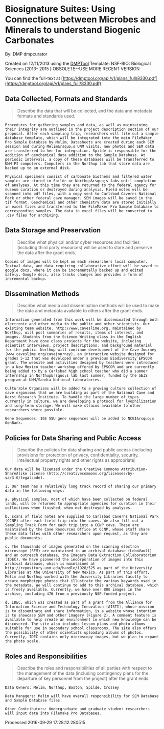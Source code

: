 # Biosignature Suites: Using Connections between Microbes and Minerals to understand Biogenic Carbonates

By: DMP dmpcurator

Created on 12/11/2013 using the [DMPTool](https://dmp.cdlib.org/) Template: NSF-BIO: Biological Sciences (2013- 2015 ) OBSOLETE--USE MORE RECENT VERSION

You can find the full-text at [https://dmptool.org/api/v1/plans_full/8330.pdf](https://dmptool.org/api/v1/plans_full/8330.pdf) 

## Data Collected, Formats and Standards

> Describe the data that will be collected, and the data and metadata formats and standards used.


	Procedures for gathering samples and data, as well as maintaining their integrity are outlined in the project description section of our proposal. After each sampling trip, researchers will file out a sample database template, which will be integrated into the main FileMaker Pro Sample Database by Melim. Datasheets are created during each SEM session and during Melim&rsquo;s UNM visits, new photos and SEM data are transferred to her for integration. Spilde is responsible for the addition of geochemical data addition to the Sample Database. At periodic intervals, a copy of these databases will be transferred to UNM PI computers. Computers in the Northup lab that store data are backed up to an external disk.

	Physical specimens consist of carbonate biothems and filtered water samples are stored in Spilde or Northup&rsquo;s labs until completion of analyses. At this time they are returned to the federal agency for museum curation or destroyed during analysis. Field notes will be scanned into pdf files, with a copy sent to Carlsbad Caverns National Park or other federal cave manager. SEM images will be saved in the tif format. Geochemical and other chemistry data are stored initially in excel files and transferred to the FileMaker Pro Sample Database to corresponding samples. The data in excel files will be converted to .csv files for archiving.


## Data Storage and Preservation

> Describe what physical and/or cyber resources and facilities (including third party resources) will be used to store and preserve the data after the grant ends.


	Copies of images will be kept on each researchers local computer. Textual data, and data requiring collaborative effort will be saved to google docs, where it can be incrementally backed up and edited safely. Google docs, also tracks changes and provides a form of incremental backup.


## Dissemination Methods

> Describe what media and dissemination methods will be used to make the data and metadata available to others after the grant ends. 


	Information generated from this work will be disseminated through both electronic and other media to the public and other scientists. Our existing team website, http://www.caveslime.org, maintained by Northup, will post summaries of results, items of interest, and images. Students from the Science Writing class in the English Department have done class projects for the website, including scientist interviews, project descriptions, and background material for the public. Northup will continue development of the Cave Journey (www.caveslime.org/cavejourney), an interactive website designed for grades 5-12 that was developed under a previous Biodiversity EPSCOR grant. The website and activities designed by teachers were introduced in a New Mexico teacher workshop offered by EPSCOR and are currently being added to by a Carlsbad high school teacher who did a summer internship in Northup&rsquo;s lab last summer, funded by the SEIS program at UNM/Sandia National Laboratories.

	Culturable Organisms will be added to a growing culture collection of cave organisms that we are building as part of the National Cave and Karst Research Institute. To handle the large number of types currently in culture, we are developing a protocol for lyophilization and long-term storage. We will make strains available to other researchers where possible.

	Gene Sequences: 16S SSU gene sequences will be added to NCBI&rsquo;s GenBank.


## Policies for Data Sharing and Public Access

> Describe the policies for data sharing and public access (including provisions for protection of privacy, confidentiality, security, intellectual property rights and other rights as appropriate) 


	Our data will be licensed under the Creative Commons Attribution-ShareAlike license (http://creativecommons.org/licenses/by-sa/3.0/legalcode).

	1. Our team has a relatively long track record of sharing our primary data in the following ways:

	a. physical samples, most of which have been collected on federal lands, will be returned to appropriate agencies for curation in their collections when finished, when not destroyed by analyses.

	b. scans of field notes are supplied to Carlsbad Caverns National Park (CCNP) after each field trip into the caves. We also fill out a Sampling Track Form for each trip into a CCNP cave. These are maintained by the Cave Resources Office at CCNP, whose staff share these data files with other researchers upon request, as they are public documents.

	c. The thousands of images generated on the scanning electron microscope (SEM) are maintained in an archival database (LoboVault) and an outreach database, the Imagery Data Extraction Collaboratorium (IDEC). We have pioneered the incorporation of images into this archival database, which is maintained at http://repository.unm.edu/handle/1928/525 as part of the University Libraries at the University of New Mexico. As part of this effort, Melim and Northup worked with the University Libraries faculty to create morphotype photos that illustrate the various keywords used in the metadata. We will continue to add to this archival database, which is freely available. Currently, we have over 800 images in the archive, including 476 from a previously NSF-funded project.

	d. IDEC, which was created as part of a grant from the Alliance for Information Science and Technology Innovation (AISTI), whose mission is to disseminate and share information, is a website whose intention is to showcase SEM and other imagery (Figure 2). A comment feature is available to help create an environment in which new knowledge can be discovered. The site also includes lesson plans and photo albums suitable for use in secondary school classrooms. The site also offers the possibility of other scientists uploading albums of photos. Currently, IDEC contains only microscopy images, but we plan to expand the photo scale.


## Roles and Responsibilities

> Describe the roles and responsibilities of all parties with respect to the management of the data (including contingency plans for the departure of key personnel from the project) after the grant ends. 


	Data Owners: Melim, Northup, Boston, Spilde, Crossey

	Data Managers: Melim will have overall responsibility for SEM Database and Sample Database files.

	Other Contributors: Undergraduate and graduate student researchers will input data into Filemake Pro Databases.


Processed 2016-09-29 17:28:12.280515
